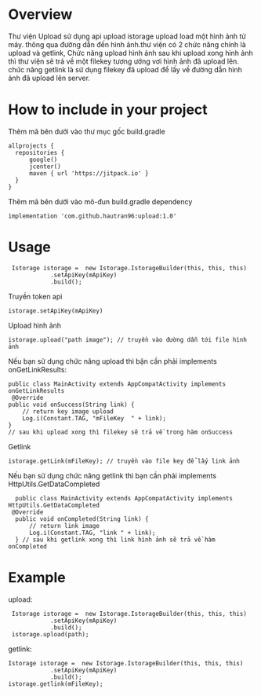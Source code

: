 # Overview
Thư viện Upload sử dụng api upload istorage upload load một hình ảnh từ máy. thông qua đường dẫn đến hình ảnh.thư viện có 2 chức năng chính là upload và getlink, Chức năng upload hình ảnh sau khi upload xong hình ảnh thì thư viện sẽ trả về một filekey tương ướng vơi hình ảnh đã upload lên. chức năng getlink là sử dụng filekey đã upload để lấy về đường dẫn hình ảnh đã upload lên server. 
# How to include in your project
Thêm mã bên dưới vào thư mục gốc build.gradle

    allprojects {
      repositories {
          google()
          jcenter()
          maven { url 'https://jitpack.io' }
      }
    }

Thêm mã bên dưới vào mô-đun build.gradle dependency

    implementation 'com.github.hautran96:upload:1.0'
    
# Usage

     Istorage istorage =  new Istorage.IstorageBuilder(this, this, this)
                .setApiKey(mApiKey)
                .build();
    
Truyền token api

    istorage.setApiKey(mApiKey)
    
Upload hình ảnh 

    istorage.upload("path image"); // truyền vào đường dẫn tới file hình ảnh
 
Nếu bạn sử dụng chức năng upload thì bận cần phải implements onGetLinkResults: 

    public class MainActivity extends AppCompatActivity implements onGetLinkResults
     @Override
    public void onSuccess(String link) {
        // return key image upload
        Log.i(Constant.TAG, "mFileKey  " + link);
    }
    // sau khi upload xong thì filekey sẽ trả về trong hàm onSuccess
    
Getlink 

    istorage.getLink(mFileKey); // truyền vào file key để lấy link ảnh
               
               
 Nếu bạn sử dụng chức năng getlink thì bạn cần phải implements HttpUtils.GetDataCompleted
 
      public class MainActivity extends AppCompatActivity implements HttpUtils.GetDataCompleted
     @Override
      public void onCompleted(String link) {
          // return link image
          Log.i(Constant.TAG, "link " + link);
      } // sau khi getlink xong thì link hình ảnh sẽ trả về hàm onCompleted
 
# Example

  upload: 
  
     Istorage istorage =  new Istorage.IstorageBuilder(this, this, this)
                .setApiKey(mApiKey)
                .build();
     istorage.upload(path);
               
               
  getlink: 
  
    Istorage istorage =  new Istorage.IstorageBuilder(this, this, this)
                .setApiKey(mApiKey)
                .build();
    istorage.getlink(mFileKey);
 
    
    

